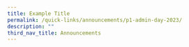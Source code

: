 ```yaml
---
title: Example Title
permalink: /quick-links/announcements/p1-admin-day-2023/
description: ""
third_nav_title: Announcements
---
```

